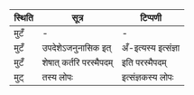 | स्थिति | सूत्र | टिप्पणी |
| ----- | ------- | ------ |
| मुटँ | - | - |
| मुटँ | उपदेशेऽजनुनासिक इत् | अँ-इत्यस्य इत्संज्ञा |
| मुटँ | शेषात् कर्तरि परस्मैपदम् | इति परस्मैपदम् |
| मुट् | तस्य लोपः | इत्संज्ञकस्य लोपः |

